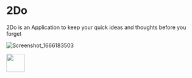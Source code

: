 # 2Do
2Do is an Application to keep your quick ideas and thoughts  before you forget

![Screenshot_1666183503](https://user-images.githubusercontent.com/86700664/196695552-ac80650d-2e0c-42f4-b462-5a907701acd0.png )

<img src="https://user-images.githubusercontent.com/86700664/196695552-ac80650d-2e0c-42f4-b462-5a907701acd0.png " width="48">
